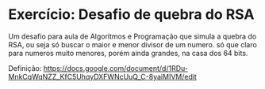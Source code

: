 # Exercício: Desafio de quebra do RSA
Um desafio para aula de Algoritmos e Programação que simula a quebra do RSA, ou seja só buscar o maior e menor divisor de um numero. só que claro para numeros muito menores, porém ainda grandes, na casa dos 64 bits.

Definição: https://docs.google.com/document/d/1RDu-MnkCqWqNZZ_KfC5UhqyDXFWNcUuQ_C-8yaiMIVM/edit

